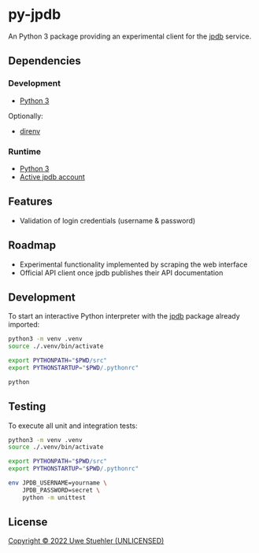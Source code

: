 # py-jpdb
An Python 3 package providing an experimental client for the [jpdb](https://jpdb.io/) service.

## Dependencies

### Development

- [Python 3](https://docs.python.org/3/)

Optionally:

- [direnv](https://direnv.net/)

### Runtime

- [Python 3](https://docs.python.org/3/)
- [Active jpdb account](https://jpdb.io/login)

## Features

- Validation of login credentials (username & password)

## Roadmap

- Experimental functionality implemented by scraping the web interface
- Official API client once jpdb publishes their API documentation

## Development

To start an interactive Python interpreter with the [jpdb](src/jpdb) package
already imported:

```bash
python3 -m venv .venv
source ./.venv/bin/activate

export PYTHONPATH="$PWD/src"
export PYTHONSTARTUP="$PWD/.pythonrc"

python
```

## Testing

To execute all unit and integration tests:

```bash
python3 -m venv .venv
source ./.venv/bin/activate

export PYTHONPATH="$PWD/src"
export PYTHONSTARTUP="$PWD/.pythonrc"

env JPDB_USERNAME=yourname \
    JPDB_PASSWORD=secret \
    python -m unittest
```

## License

[//]: # (TODO: select a license, audit, and publish the package on PyPi)

[Copyright &copy; 2022 Uwe Stuehler (UNLICENSED)](LICENSE)

